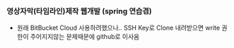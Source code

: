 ### 영상자막(타임라인)제작 웹개발 (spring 연습겸)
* 원래 BitBucket Cloud 사용하려했으나.. SSH Key로 Clone 내려받으면 write 권한이 주어지지않는 문제때문에 github로 이사옴